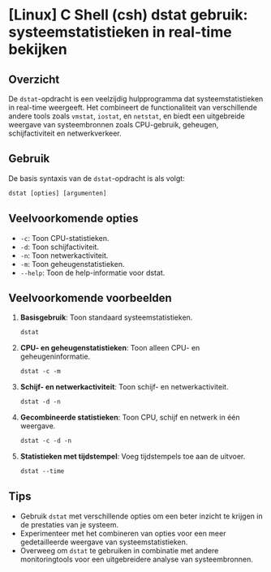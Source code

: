 # [Linux] C Shell (csh) dstat gebruik: systeemstatistieken in real-time bekijken

## Overzicht
De `dstat`-opdracht is een veelzijdig hulpprogramma dat systeemstatistieken in real-time weergeeft. Het combineert de functionaliteit van verschillende andere tools zoals `vmstat`, `iostat`, en `netstat`, en biedt een uitgebreide weergave van systeembronnen zoals CPU-gebruik, geheugen, schijfactiviteit en netwerkverkeer.

## Gebruik
De basis syntaxis van de `dstat`-opdracht is als volgt:

```csh
dstat [opties] [argumenten]
```

## Veelvoorkomende opties
- `-c`: Toon CPU-statistieken.
- `-d`: Toon schijfactiviteit.
- `-n`: Toon netwerkactiviteit.
- `-m`: Toon geheugenstatistieken.
- `--help`: Toon de help-informatie voor dstat.

## Veelvoorkomende voorbeelden

1. **Basisgebruik**: Toon standaard systeemstatistieken.
   ```csh
   dstat
   ```

2. **CPU- en geheugenstatistieken**: Toon alleen CPU- en geheugeninformatie.
   ```csh
   dstat -c -m
   ```

3. **Schijf- en netwerkactiviteit**: Toon schijf- en netwerkactiviteit.
   ```csh
   dstat -d -n
   ```

4. **Gecombineerde statistieken**: Toon CPU, schijf en netwerk in één weergave.
   ```csh
   dstat -c -d -n
   ```

5. **Statistieken met tijdstempel**: Voeg tijdstempels toe aan de uitvoer.
   ```csh
   dstat --time
   ```

## Tips
- Gebruik `dstat` met verschillende opties om een beter inzicht te krijgen in de prestaties van je systeem.
- Experimenteer met het combineren van opties voor een meer gedetailleerde weergave van systeemstatistieken.
- Overweeg om `dstat` te gebruiken in combinatie met andere monitoringtools voor een uitgebreidere analyse van systeembronnen.